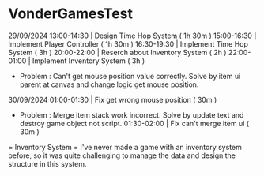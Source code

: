 # VonderGamesTest
 
29/09/2024 
13:00-14:30 | Design Time Hop System ( 1h 30m )
15:00-16:30 | Implement Player Controller ( 1h 30m )
16:30-19:30 | Implement Time Hop System ( 3h )
20:00-22:00 | Reserch about Inventory System ( 2h )
22:00-01:00 | Implement Inventory System ( 3h )
* Problem : Can't get mouse position value correctly.
Solve by item ui parent at canvas and change logic get mouse position.

30/09/2024
01:00-01:30 | Fix get wrong mouse position ( 30m )
* Problem : Merge item stack work incorrect.
Solve by update text and destroy game object not script.
01:30-02:00 | Fix can't merge item ui ( 30m )

= Inventory System =
I've never made a game with an inventory system before, so it was quite challenging to manage the data and design the structure in this system.